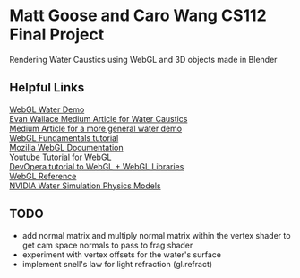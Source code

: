 # Matt Goose and Caro Wang CS112 Final Project
Rendering Water Caustics using WebGL and 3D objects made in Blender

## Helpful Links
[WebGL Water Demo](http://madebyevan.com/webgl-water) \
[Evan Wallace Medium Article for Water Caustics](https://medium.com/@evanwallace/rendering-realtime-caustics-in-webgl-2a99a29a0b2c) \
[Medium Article for a more general water demo](https://medium.com/@martinRenou/real-time-rendering-of-water-caustics-59cda1d74aa) \
[WebGL Fundamentals tutorial](https://webglfundamentals.org/webgl/lessons/webgl-fundamentals.html) \
[Mozilla WebGL Documentation](https://developer.mozilla.org/en-US/docs/Web/API/WebGL_API/Tutorial/Getting_started_with_WebGL) \
[Youtube Tutorial for WebGL](https://youtu.be/kB0ZVUrI4Aw) \
[DevOpera tutorial to WebGL + WebGL Libraries](https://dev.opera.com/articles/introduction-to-webgl-part-1/) \
[WebGL Reference](https://glmatrix.net/docs/module-mat4.html) \
[NVIDIA Water Simulation Physics Models](https://developer.nvidia.com/gpugems/gpugems/part-i-natural-effects/chapter-1-effective-water-simulation-physical-models)


## TODO
- add normal matrix and multiply normal matrix within the vertex shader to get cam space normals to pass to frag shader
- experiment with vertex offsets for the water's surface
- implement snell's law for light refraction (gl.refract)

